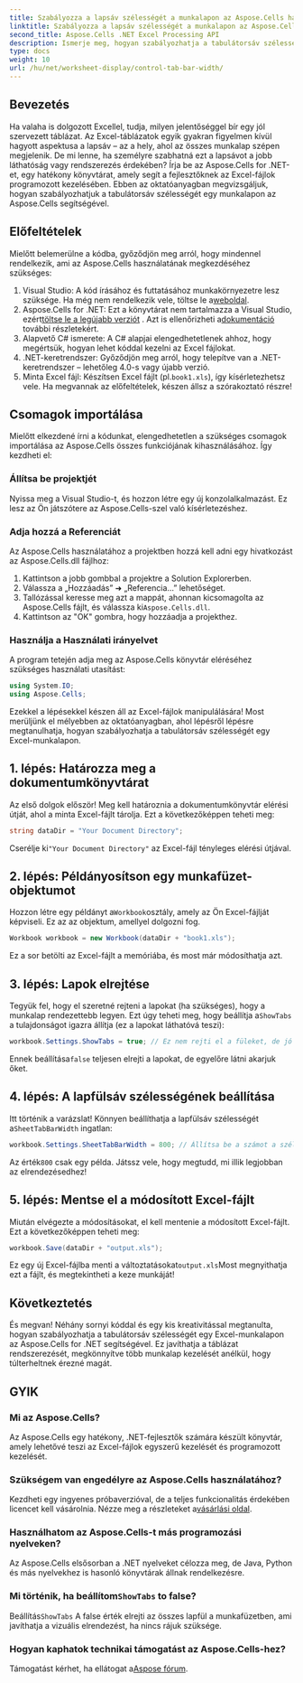 ```yaml
---
title: Szabályozza a lapsáv szélességét a munkalapon az Aspose.Cells használatával
linktitle: Szabályozza a lapsáv szélességét a munkalapon az Aspose.Cells használatával
second_title: Aspose.Cells .NET Excel Processing API
description: Ismerje meg, hogyan szabályozhatja a tabulátorsáv szélességét az Excel-munkalapokon az Aspose.Cells for .NET segítségével – lépésről lépésre, hasznos példákkal.
type: docs
weight: 10
url: /hu/net/worksheet-display/control-tab-bar-width/
---
```

## Bevezetés
Ha valaha is dolgozott Excellel, tudja, milyen jelentőséggel bír egy jól szervezett táblázat. Az Excel-táblázatok egyik gyakran figyelmen kívül hagyott aspektusa a lapsáv – az a hely, ahol az összes munkalap szépen megjelenik. De mi lenne, ha személyre szabhatná ezt a lapsávot a jobb láthatóság vagy rendszerezés érdekében? Írja be az Aspose.Cells for .NET-et, egy hatékony könyvtárat, amely segít a fejlesztőknek az Excel-fájlok programozott kezelésében. Ebben az oktatóanyagban megvizsgáljuk, hogyan szabályozhatjuk a tabulátorsáv szélességét egy munkalapon az Aspose.Cells segítségével. 
## Előfeltételek
Mielőtt belemerülne a kódba, győződjön meg arról, hogy mindennel rendelkezik, ami az Aspose.Cells használatának megkezdéséhez szükséges:
1.  Visual Studio: A kód írásához és futtatásához munkakörnyezetre lesz szüksége. Ha még nem rendelkezik vele, töltse le a[weboldal](https://visualstudio.microsoft.com/).
2.  Aspose.Cells for .NET: Ezt a könyvtárat nem tartalmazza a Visual Studio, ezért[töltse le a legújabb verziót](https://releases.aspose.com/cells/net/) . Azt is ellenőrizheti a[dokumentáció](https://reference.aspose.com/cells/net/) további részletekért.
3. Alapvető C# ismerete: A C# alapjai elengedhetetlenek ahhoz, hogy megértsük, hogyan lehet kóddal kezelni az Excel fájlokat.
4. .NET-keretrendszer: Győződjön meg arról, hogy telepítve van a .NET-keretrendszer – lehetőleg 4.0-s vagy újabb verzió.
5.  Minta Excel fájl: Készítsen Excel fájlt (pl.`book1.xls`), így kísérletezhetsz vele.
Ha megvannak az előfeltételek, készen állsz a szórakoztató részre!
## Csomagok importálása
Mielőtt elkezdené írni a kódunkat, elengedhetetlen a szükséges csomagok importálása az Aspose.Cells összes funkciójának kihasználásához. Így kezdheti el:
### Állítsa be projektjét
Nyissa meg a Visual Studio-t, és hozzon létre egy új konzolalkalmazást. Ez lesz az Ön játszótere az Aspose.Cells-szel való kísérletezéshez.
### Adja hozzá a Referenciát
Az Aspose.Cells használatához a projektben hozzá kell adni egy hivatkozást az Aspose.Cells.dll fájlhoz:
1. Kattintson a jobb gombbal a projektre a Solution Explorerben.
2. Válassza a „Hozzáadás” ➜ „Referencia…” lehetőséget.
3.  Tallózással keresse meg azt a mappát, ahonnan kicsomagolta az Aspose.Cells fájlt, és válassza ki`Aspose.Cells.dll`.
4. Kattintson az "OK" gombra, hogy hozzáadja a projekthez.
### Használja a Használati irányelvet
A program tetején adja meg az Aspose.Cells könyvtár eléréséhez szükséges használati utasítást:
```csharp
using System.IO;
using Aspose.Cells;
```
Ezekkel a lépésekkel készen áll az Excel-fájlok manipulálására!
Most merüljünk el mélyebben az oktatóanyagban, ahol lépésről lépésre megtanulhatja, hogyan szabályozhatja a tabulátorsáv szélességét egy Excel-munkalapon.
## 1. lépés: Határozza meg a dokumentumkönyvtárat
Az első dolgok először! Meg kell határoznia a dokumentumkönyvtár elérési útját, ahol a minta Excel-fájlt tárolja. Ezt a következőképpen teheti meg:
```csharp
string dataDir = "Your Document Directory";
```
 Cserélje ki`"Your Document Directory"` az Excel-fájl tényleges elérési útjával.
## 2. lépés: Példányosítson egy munkafüzet-objektumot
 Hozzon létre egy példányt a`Workbook`osztály, amely az Ön Excel-fájlját képviseli. Ez az az objektum, amellyel dolgozni fog.
```csharp
Workbook workbook = new Workbook(dataDir + "book1.xls");
```
Ez a sor betölti az Excel-fájlt a memóriába, és most már módosíthatja azt.
## 3. lépés: Lapok elrejtése
 Tegyük fel, hogy el szeretné rejteni a lapokat (ha szükséges), hogy a munkalap rendezettebb legyen. Ezt úgy teheti meg, hogy beállítja a`ShowTabs` a tulajdonságot igazra állítja (ez a lapokat láthatóvá teszi):
```csharp
workbook.Settings.ShowTabs = true; // Ez nem rejti el a füleket, de jó emlékeztetni magunkat!
```
 Ennek beállítása`false` teljesen elrejti a lapokat, de egyelőre látni akarjuk őket.
## 4. lépés: A lapfülsáv szélességének beállítása
 Itt történik a varázslat! Könnyen beállíthatja a lapfülsáv szélességét a`SheetTabBarWidth` ingatlan:
```csharp
workbook.Settings.SheetTabBarWidth = 800; // Állítsa be a számot a szélesség módosításához
```
 Az érték`800` csak egy példa. Játssz vele, hogy megtudd, mi illik legjobban az elrendezésedhez!
## 5. lépés: Mentse el a módosított Excel-fájlt
Miután elvégezte a módosításokat, el kell mentenie a módosított Excel-fájlt. Ezt a következőképpen teheti meg:
```csharp
workbook.Save(dataDir + "output.xls");
```
 Ez egy új Excel-fájlba menti a változtatásokat`output.xls`Most megnyithatja ezt a fájlt, és megtekintheti a keze munkáját!
## Következtetés
És megvan! Néhány sornyi kóddal és egy kis kreativitással megtanulta, hogyan szabályozhatja a tabulátorsáv szélességét egy Excel-munkalapon az Aspose.Cells for .NET segítségével. Ez javíthatja a táblázat rendszerezését, megkönnyítve több munkalap kezelését anélkül, hogy túlterheltnek érezné magát. 
## GYIK
### Mi az Aspose.Cells?
Az Aspose.Cells egy hatékony, .NET-fejlesztők számára készült könyvtár, amely lehetővé teszi az Excel-fájlok egyszerű kezelését és programozott kezelését.
### Szükségem van engedélyre az Aspose.Cells használatához?
 Kezdheti egy ingyenes próbaverzióval, de a teljes funkcionalitás érdekében licencet kell vásárolnia. Nézze meg a részleteket a[vásárlási oldal](https://purchase.aspose.com/buy).
### Használhatom az Aspose.Cells-t más programozási nyelveken?
Az Aspose.Cells elsősorban a .NET nyelveket célozza meg, de Java, Python és más nyelvekhez is hasonló könyvtárak állnak rendelkezésre.
###  Mi történik, ha beállítom`ShowTabs` to false?
 Beállítás`ShowTabs` A false érték elrejti az összes lapfül a munkafüzetben, ami javíthatja a vizuális elrendezést, ha nincs rájuk szüksége.
### Hogyan kaphatok technikai támogatást az Aspose.Cells-hez?
Támogatást kérhet, ha ellátogat a[Aspose fórum](https://forum.aspose.com/c/cells/9).
